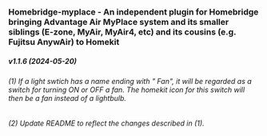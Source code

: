 ### Homebridge-myplace - An independent plugin for Homebridge bringing Advantage Air MyPlace system and its smaller siblings (E-zone, MyAir, MyAir4, etc) and its cousins (e.g. Fujitsu AnywAir) to Homekit
##### v1.1.6 (2024-05-20)

###### (1) If a light swtich has a name ending with " Fan", it will be regarded as a switch for turning ON or OFF a fan.  The homekit icon for this switch will then be a fan instead of a lightbulb.
###### (2) Update README to reflect the changes described in (1).
